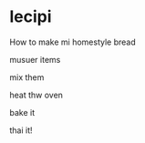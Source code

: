 # lecipi

How to  make mi homestyle bread

musuer items

mix them

heat thw oven

bake it 

thai it!





